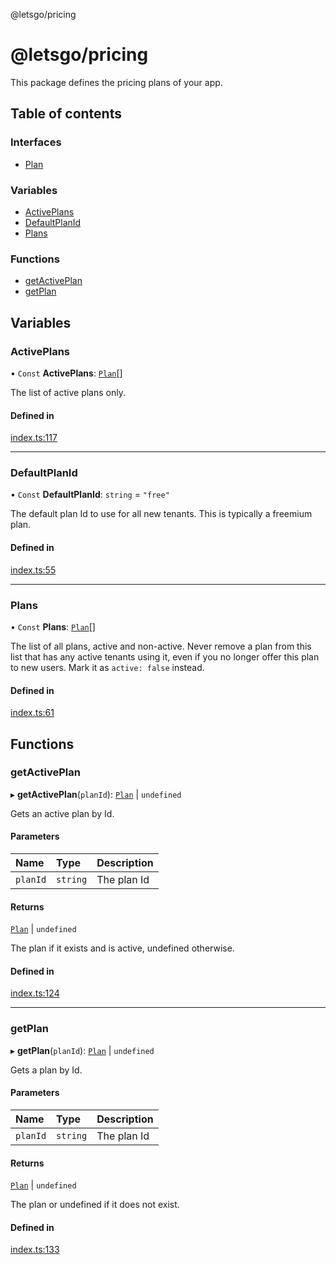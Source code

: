 @letsgo/pricing

# @letsgo/pricing

This package defines the pricing plans of your app.

## Table of contents

### Interfaces

- [Plan](interfaces/Plan.md)

### Variables

- [ActivePlans](README.md#activeplans)
- [DefaultPlanId](README.md#defaultplanid)
- [Plans](README.md#plans)

### Functions

- [getActivePlan](README.md#getactiveplan)
- [getPlan](README.md#getplan)

## Variables

### ActivePlans

• `Const` **ActivePlans**: [`Plan`](interfaces/Plan.md)[]

The list of active plans only.

#### Defined in

[index.ts:117](https://github.com/tjanczuk/letsgo/blob/c32fd97/packages/pricing/src/index.ts#L117)

___

### DefaultPlanId

• `Const` **DefaultPlanId**: `string` = `"free"`

The default plan Id to use for all new tenants. This is typically a freemium plan.

#### Defined in

[index.ts:55](https://github.com/tjanczuk/letsgo/blob/c32fd97/packages/pricing/src/index.ts#L55)

___

### Plans

• `Const` **Plans**: [`Plan`](interfaces/Plan.md)[]

The list of all plans, active and non-active. Never remove a plan from this list that has any active tenants using it,
even if you no longer offer this plan to new users. Mark it as `active: false` instead.

#### Defined in

[index.ts:61](https://github.com/tjanczuk/letsgo/blob/c32fd97/packages/pricing/src/index.ts#L61)

## Functions

### getActivePlan

▸ **getActivePlan**(`planId`): [`Plan`](interfaces/Plan.md) \| `undefined`

Gets an active plan by Id.

#### Parameters

| Name | Type | Description |
| :------ | :------ | :------ |
| `planId` | `string` | The plan Id |

#### Returns

[`Plan`](interfaces/Plan.md) \| `undefined`

The plan if it exists and is active, undefined otherwise.

#### Defined in

[index.ts:124](https://github.com/tjanczuk/letsgo/blob/c32fd97/packages/pricing/src/index.ts#L124)

___

### getPlan

▸ **getPlan**(`planId`): [`Plan`](interfaces/Plan.md) \| `undefined`

Gets a plan by Id.

#### Parameters

| Name | Type | Description |
| :------ | :------ | :------ |
| `planId` | `string` | The plan Id |

#### Returns

[`Plan`](interfaces/Plan.md) \| `undefined`

The plan or undefined if it does not exist.

#### Defined in

[index.ts:133](https://github.com/tjanczuk/letsgo/blob/c32fd97/packages/pricing/src/index.ts#L133)
